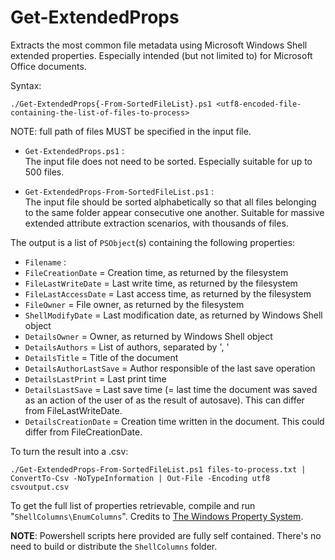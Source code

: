 # Get-ExtendedProps

Extracts the most common file metadata using Microsoft Windows Shell extended properties. Especially intended (but not limited to) for Microsoft Office documents.

Syntax:

    ./Get-ExtendedProps{-From-SortedFileList}.ps1 <utf8-encoded-file-containing-the-list-of-files-to-process>

NOTE: full path of files MUST be specified in the input file.

* `Get-ExtendedProps.ps1` :  
  The input file does not need to be sorted. Especially suitable for up to 500 files.

* `Get-ExtendedProps-From-SortedFileList.ps1` :  
  The input file should be sorted alphabetically so that all files belonging to the same folder appear consecutive one another.
  Suitable for massive extended attribute extraction scenarios, with thousands of files.
  
The output is a list of `PSObject`(s) containing the following properties:

* `Filename` : 
* `FileCreationDate` = Creation time, as returned by the filesystem
* `FileLastWriteDate` = Last write time, as returned by the filesystem
* `FileLastAccessDate` = Last access time, as returned by the filesystem
* `FileOwner` = File owner, as returned by the filesystem
* `ShellModifyDate` = Last modification date, as returned by Windows Shell object
* `DetailsOwner` = Owner, as returned by Windows Shell object
* `DetailsAuthors` = List of authors, separated by ', '
* `DetailsTitle` = Title of the document
* `DetailsAuthorLastSave` = Author responsible of the last save operation
* `DetailsLastPrint` = Last print time
* `DetailsLastSave` = Last save time (= last time the document was saved as an action of the user of as the result of autosave). This can differ from FileLastWriteDate.
* `DetailsCreationDate` = Creation time written in the document. This could differ from FileCreationDate.

To turn the result into a .csv:

```pwsh
./Get-ExtendedProps-From-SortedFileList.ps1 files-to-process.txt | ConvertTo-Csv -NoTypeInformation | Out-File -Encoding utf8 csvoutput.csv
```

To get the full list of properties retrievable, compile and run "`ShellColumns\EnumColumns`". Credits to [The Windows Property System](https://www.codeproject.com/Articles/1156123/The-Windows-Property-System).

**NOTE**: Powershell scripts here provided are fully self contained. There's no need to build or distribute the `ShellColumns` folder.